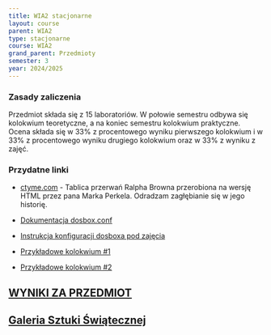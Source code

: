 ```yaml
---
title: WIA2 stacjonarne
layout: course
parent: WIA2
type: stacjonarne
course: WIA2
grand_parent: Przedmioty
semester: 3
year: 2024/2025
---
```


### Zasady zaliczenia
Przedmiot składa się z 15 laboratoriów. W połowie semestru odbywa się kolokwium teoretyczne, a na koniec semestru kolokwium praktyczne. Ocena składa się w 33% z procentowego wyniku pierwszego kolokwium i w 33% z procentowego wyniku drugiego kolokwium oraz w 33% z wyniku z zajęć.

### Przydatne linki
- [ctyme.com](http://www.ctyme.com/intr/int.htm) - Tablica przerwań Ralpha Browna przerobiona na wersję HTML przez pana Marka Perkela. Odradzam zagłębianie się w jego historię.
- [Dokumentacja dosbox.conf](https://www.dosbox.com/wiki/Dosbox.conf)
- [Instrukcja konfiguracji dosboxa pod zajęcia](../../../wia2-dosbox)

- [Przykładowe kolokwium #1](https://forms.office.com/e/cnNjSgWXt0)

- [Przykładowe kolokwium #2](../../../wia2-exkolos)

## [WYNIKI ZA PRZEDMIOT](../../../wia2-wyniki24)

## [Galeria Sztuki Świątecznej](../../../galeria)